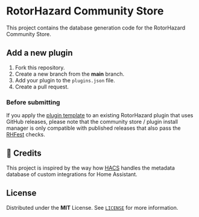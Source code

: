 # RotorHazard Community Store

This project contains the database generation code for the RotorHazard Community Store.

## Add a new plugin

1. Fork this repository.
2. Create a new branch from the **main** branch.
3. Add your plugin to the `plugins.json` file.
4. Create a pull request.

### Before submitting

If you apply the [plugin template][plugin-template] to an existing RotorHazard plugin that uses GitHub releases, please note that the community store / plugin install manager is only compatible with published releases that also pass the [RHFest][rhfest-action] checks.

## 🌟 Credits

This project is inspired by the way how [HACS](https://hacs.xyz/) handles the metadata database of custom integrations for Home Assistant.

## License

Distributed under the **MIT** License. See [`LICENSE`](LICENSE) for more information.

<!-- Links -->
[plugin-template]: https://github.com/dutchdronesquad/rh-plugin-template
[rhfest-action]: https://github.com/dutchdronesquad/rhfest-action
